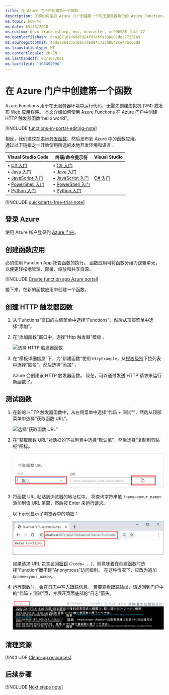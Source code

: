 ```yaml
---
title: 在 Azure 门户中创建第一个函数
description: 了解如何使用 Azure 门户创建第一个可无服务器执行的 Azure Function。
ms.topic: how-to
ms.date: 03/26/2020
ms.custom: devx-track-csharp, mvc, devcenter, cc996988-fb4f-47
ms.openlocfilehash: 6ca187181d68d7924f97ebfac08e81dec77251e9
ms.sourcegitcommit: 4bda786435578ec7d6d94c72ca8642ce47ac628a
ms.translationtype: HT
ms.contentlocale: zh-CN
ms.lasthandoff: 03/16/2021
ms.locfileid: "103492096"
---
```

# <a name="create-your-first-function-in-the-azure-portal"></a>在 Azure 门户中创建第一个函数

Azure Functions 用于在无服务器环境中运行代码，无需先创建虚拟机 (VM) 或发布 Web 应用程序。 本文介绍如何使用 Azure Functions 在 Azure 门户中创建 HTTP 触发器函数“hello world”。

[!INCLUDE [functions-in-portal-editing-note](../../includes/functions-in-portal-editing-note.md)] 

相反，我们建议[在本地开发函数](functions-develop-local.md)，然后发布到 Azure 中的函数应用。  
通过以下链接之一开始使用所选的本地开发环境和语言：

| Visual Studio Code | 终端/命令提示符 | Visual Studio |
| --- | --- | --- |
|  &bull;&nbsp;[C# 入门](./create-first-function-vs-code-csharp.md)<br/>&bull;&nbsp;[Java 入门](./create-first-function-vs-code-java.md)<br/>&bull;&nbsp;[JavaScript 入门](./create-first-function-vs-code-node.md)<br/>&bull;&nbsp;[PowerShell 入门](./create-first-function-vs-code-powershell.md)<br/>&bull;&nbsp;[Python 入门](./create-first-function-vs-code-python.md) |&bull;&nbsp;[C# 入门](./create-first-function-cli-csharp.md)<br/>&bull;&nbsp;[Java 入门](./create-first-function-cli-java.md)<br/>&bull;&nbsp;[JavaScript 入门](./create-first-function-cli-node.md)<br/>&bull;&nbsp;[PowerShell 入门](./create-first-function-cli-powershell.md)<br/>&bull;&nbsp;[Python 入门](./create-first-function-cli-python.md) | [C# 入门](functions-create-your-first-function-visual-studio.md) |

[!INCLUDE [quickstarts-free-trial-note](../../includes/quickstarts-free-trial-note.md)]

## <a name="sign-in-to-azure"></a>登录 Azure

使用 Azure 帐户登录到 [Azure 门户](https://portal.azure.com)。

## <a name="create-a-function-app"></a>创建函数应用

必须使用 Function App 托管函数的执行。 函数应用可将函数分组为逻辑单元，以便更轻松地管理、部署、缩放和共享资源。

[!INCLUDE [Create function app Azure portal](../../includes/functions-create-function-app-portal.md)]

接下来，在新的函数应用中创建一个函数。

## <a name="create-an-http-trigger-function"></a><a name="create-function"></a>创建 HTTP 触发器函数

1. 从“Functions”窗口的左侧菜单中选择“Functions”，然后从顶部菜单中选择“添加”。 
 
1. 在“添加函数”窗口中，选择“Http 触发器”模板 。

    ![选择 HTTP 触发器函数](./media/functions-create-first-azure-function/function-app-select-http-trigger.png)

1. 在“模板详细信息”下，为“新建函数”使用 `HttpExample`，从[授权级别](functions-bindings-http-webhook-trigger.md#authorization-keys)下拉列表中选择“匿名”，然后选择“添加”    。

    Azure 会创建该 HTTP 触发器函数。 现在，可以通过发送 HTTP 请求来运行新函数了。

## <a name="test-the-function"></a>测试函数

1. 在新的 HTTP 触发器函数中，从左侧菜单中选择“代码 + 测试”"，然后从顶部菜单中选择“获取函数 URL”。

    ![选择“获取函数 URL”](./media/functions-create-first-azure-function/function-app-select-get-function-url.png)

1. 在“获取函数 URL”对话框的下拉列表中选择“默认值”，然后选择“复制到剪贴板”图标。 

    ![从 Azure 门户复制函数 URL](./media/functions-create-first-azure-function/function-app-develop-tab-testing.png)

1. 将函数 URL 粘贴到浏览器的地址栏中。 将查询字符串值 `?name=<your_name>` 添加到该 URL 尾部，然后按 Enter 来运行请求。 

    以下示例显示了浏览器中的响应：

    ![浏览器中的函数响应。](./media/functions-create-first-azure-function/function-app-browser-testing.png)

    如果请求 URL 包含[访问密钥](functions-bindings-http-webhook-trigger.md#authorization-keys) (`?code=...`)，则意味着在创建函数时选择“Function”而不是“Anonymous”访问级别。 在这种情况下，应改为追加 `&name=<your_name>`。

1. 运行函数时，会在日志中写入跟踪信息。 若要查看跟踪输出，请返回到门户中的“代码 + 测试”页，并展开页面底部的“日志”箭头。

   ![Azure 门户中的“函数日志”查看器。](./media/functions-create-first-azure-function/function-view-logs.png)

## <a name="clean-up-resources"></a>清理资源

[!INCLUDE [Clean-up resources](../../includes/functions-quickstart-cleanup.md)]

## <a name="next-steps"></a>后续步骤

[!INCLUDE [Next steps note](../../includes/functions-quickstart-next-steps.md)]
